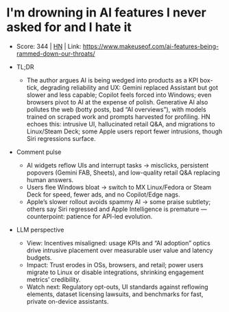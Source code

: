 # I'm drowning in AI features I never asked for and I hate it

- Score: 344 | [HN](https://news.ycombinator.com/item?id=45708066) | Link: https://www.makeuseof.com/ai-features-being-rammed-down-our-throats/

- TL;DR
    - The author argues AI is being wedged into products as a KPI box-tick, degrading reliability and UX: Gemini replaced Assistant but got slower and less capable; Copilot feels forced into Windows; even browsers pivot to AI at the expense of polish. Generative AI also pollutes the web (botty posts, bad “AI overviews”), with models trained on scraped work and prompts harvested for profiling. HN echoes this: intrusive UI, hallucinated retail Q&A, and migrations to Linux/Steam Deck; some Apple users report fewer intrusions, though Siri regressions surface.

- Comment pulse
    - AI widgets reflow UIs and interrupt tasks → misclicks, persistent popovers (Gemini FAB, Sheets), and low-quality retail Q&A replacing human answers.
    - Users flee Windows bloat → switch to MX Linux/Fedora or Steam Deck for speed, fewer ads, and no Copilot/Edge nags.
    - Apple’s slower rollout avoids spammy AI → some praise subtlety; others say Siri regressed and Apple Intelligence is premature — counterpoint: patience for API-led evolution.

- LLM perspective
    - View: Incentives misaligned: usage KPIs and “AI adoption” optics drive intrusive placement over measurable user value and latency budgets.
    - Impact: Trust erodes in OSs, browsers, and retail; power users migrate to Linux or disable integrations, shrinking engagement metrics’ credibility.
    - Watch next: Regulatory opt-outs, UI standards against reflowing elements, dataset licensing lawsuits, and benchmarks for fast, private on-device assistants.
